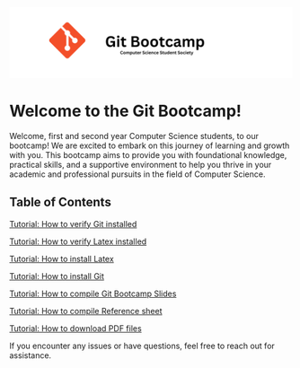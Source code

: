 ![Git Bootcamp](</slides/img/Git Bootcamp.png>)

# Welcome to the Git Bootcamp!
Welcome, first and second year Computer Science students, to our bootcamp! 
We are excited to embark on this journey of learning and growth with you. 
This bootcamp aims to provide you with foundational knowledge, practical skills, 
and a supportive environment to help you thrive in your academic and professional pursuits in the field of Computer Science.

## Table of Contents

[Tutorial: How to verify Git
installed](https://gitlab.com/natedolny/git_bootcamp/-/wikis/Git-Verification-and-Installation)

[Tutorial: How to verify Latex
installed](https://gitlab.com/natedolny/git_bootcamp/-/wikis/Verify-LaTeX-Installation)

[Tutorial: How to install
Latex](https://gitlab.com/natedolny/git_bootcamp/-/wikis/How-to-install-LaTeX)

[Tutorial: How to install
Git](https://gitlab.com/natedolny/git_bootcamp/-/wikis/How-to-Install-Git)

[Tutorial: How to compile Git Bootcamp
Slides](https://gitlab.com/natedolny/git_bootcamp/-/wikis/How-to-compile-Git-Bootcamp-Slides)

[Tutorial: How to compile Reference
sheet](https://gitlab.com/natedolny/git_bootcamp/-/wikis/How-to-compile-reference-sheet)

[Tutorial: How to download PDF
files](https://gitlab.com/natedolny/git_bootcamp/-/wikis/How-to-download-PDF-files)

If you encounter any issues or have questions, feel free to reach out for assistance.
